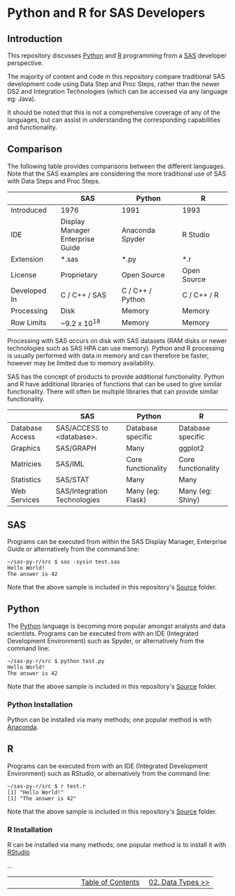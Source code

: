 # Python and R for SAS Developers

## Introduction

This repository discusses [Python](https://www.python.org/) and [R](https://www.r-project.org/) programming from a [SAS](https://www.sas.com/) developer perspective.

The majority of content and code in this repository compare traditional SAS development code using Data Step and Proc Steps, rather than the newer DS2 and Integration Technologies (which can be accessed via any language eg: Java).

It should be noted that this is not a comprehensive coverage of any of the languages, but can assist in
understanding the corresponding capabilities and functionality.

## Comparison

The following table provides comparisons between the different languages.  Note that the SAS examples are considering the more traditional use of SAS with Data Steps and Proc Steps.

|              | SAS           | Python           | R           |
| ------------ | ------------- | ---------------- | ----------- |
| Introduced   | 1976          | 1991             | 1993        |
| IDE          | Display Manager <br/> Enterprise Guide | Anaconda <br/> Spyder | R Studio |
| Extension    | *.sas         | *.py             | *.r         |
| License      | Proprietary   | Open Source      | Open Source |
| Developed In | C / C++ / SAS | C / C++ / Python | C / C++ / R |
| Processing   | Disk          | Memory           | Memory      |
| Row Limits   | ~9.2 x 10<sup>18</sup>  | Memory           | Memory      |

Processing with SAS occurs on disk with SAS datasets (RAM disks or newer technologies such as
SAS HPA can use memory).  Python and R processing is usually performed with data in memory and
can therefore be faster, however may be limited due to memory availability.

SAS has the concept of products to provide additional functionality.
Python and R have additional libraries of functions that can be used to give similar functionality.
There will often be multiple libraries that can provide similar functionality.

|                 | SAS                          | Python             | R                  |
| --------------- | ---------------------------- | ------------------ | ------------------ |
| Database Access | SAS/ACCESS to &lt;database&gt;.          | Database specific  | Database specific  |
| Graphics        | SAS/GRAPH                    | Many               | ggplot2            |
| Matricies       | SAS/IML                      | Core functionality | Core functionality |
| Statistics      | SAS/STAT                     | Many               | Many               |
| Web Services    | SAS/Integration Technologies | Many (eg: Flask)   | Many (eg: Shiny)   |

## SAS

Programs can be executed from within the SAS Display Manager, Enterprise Guide or alternatively from the command line:

    ~/sas-py-r/src $ sas -sysin test.sas
    Hello World!
    The answer is 42

Note that the above sample is included in this repository's [Source](../src) folder.

## Python

The [Python](https://www.python.org/) language is becoming more popular amongst analysts and data scientists.  Programs can be executed from with an IDE (Integrated Development Environment) such as Spyder, or alternatively from the command line:

    ~/sas-py-r/src $ python test.py
    Hello World!
    The answer is 42

Note that the above sample is included in this repository's [Source](../src) folder.

### Python Installation

Python can be installed via many methods; one popular method is with [Anaconda](https://www.continuum.io/downloads).

## R

Programs can be executed from with an IDE (Integrated Development Environment) such as RStudio, or alternatively from the command line:

    ~/sas-py-r/src $ r test.r
    [1] "Hello World!"
    [1] "The answer is 42"

Note that the above sample is included in this repository's [Source](../src) folder.

### R Installation

R can be installed via many methods; one popular method is to install it with [RStudio](https://www.rstudio.com/products/rstudio/download/)

...


<table width="100%">
  <tr>
    <td width="33%" align="left">&nbsp;</td>
    <td width="34%" align="center"><a href="00_TOC.md">Table of Contents</a></td>
    <td width="33%" align="right"><a href="02_DataTypes.md">02. Data Types &gt;&gt;</a></td>
  </tr>
</table>